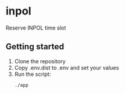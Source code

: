# inpol
Reserve INPOL time slot 

## Getting started
1. Clone the repository
2. Copy .env.dist to .env and set your values
3. Run the script:
   ```bash
   ./app
   ```
